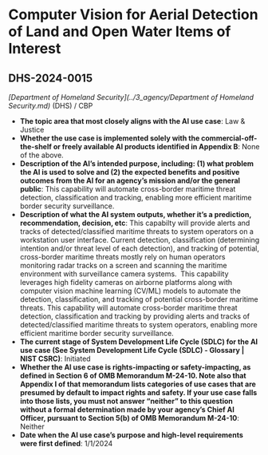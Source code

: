 # Computer Vision for Aerial Detection of Land and Open Water Items of Interest
## DHS-2024-0015
_[Department of Homeland Security](../3_agency/Department of Homeland Security.md)_ (DHS) / CBP


+ **The topic area that most closely aligns with the AI use case**: Law & Justice
+ **Whether the use case is implemented solely with the commercial-off-the-shelf or freely available AI products identified in Appendix B**: None of the above.
+ **Description of the AI’s intended purpose, including: (1) what problem the AI is used to solve and (2) the expected benefits and positive outcomes from the AI for an agency’s mission and/or the general public**: This capability will automate cross-border maritime threat detection, classification and tracking, enabling more efficient maritime border security surveillance.
+ **Description of what the AI system outputs, whether it’s a prediction, recommendation, decision, etc**: This capabilty will provide alerts and tracks of detected/classified maritime threats to system operators on a workstation user interface.
Current detection, classification (determining intention and/or threat level of each detection), and tracking of potential, cross-border maritime threats mostly rely on human operators monitoring radar tracks on a screen and scanning the maritime environment with surveillance camera systems.  This capability leverages high fidelity cameras on airborne platforms along with computer vision machine learning (CV/ML) models to automate the detection, classification, and tracking of potential cross-border maritime threats. This capability will automate cross-border maritime threat detection, classification and tracking by providing alerts and tracks of detected/classified maritime threats to system operators, enabling more efficient maritime border security surveillance. 
+ **The current stage of System Development Life Cycle (SDLC) for the AI use case (See System Development Life Cycle (SDLC) - Glossary | NIST CSRC)**: Initiated
+ **Whether the AI use case is rights-impacting or safety-impacting, as defined in Section 6 of OMB Memorandum M-24-10. Note also that Appendix I of that memorandum lists categories of use cases that are presumed by default to impact rights and safety. If your use case falls into those lists, you must not answer “neither” to this question without a formal determination made by your agency’s Chief AI Officer, pursuant to Section 5(b) of OMB Memorandum M-24-10**: Neither
+ **Date when the AI use case’s purpose and high-level requirements were first defined**: 1/1/2024